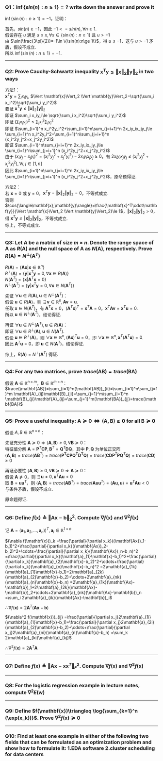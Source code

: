 ### Q1：$\inf\{sin(n):n\ge 1\}=?$ write down the answer and prove it

$\inf\{\sin(n):n\ge 1\}=-1$，证明：

首先，$sin(n)\ge-1$，因此 $-1<=sin(n), \forall n\ge 1$.\
假设存在 $u$ 满足 $u\le x, \forall x\in \{\sin(n):n\ge 1\}$ 且 $u>-1$\
由 $\sin(\frac{3\pi}{2})=-1\in \{\sin(n):n\ge 1\}$，得 $u\le-1$，这与 $u>-1$ 矛盾，假设不成立.\
所以 $\inf\{\sin(n):n\ge 1\}=-1$.

---

### Q2: Prove Cauchy-Schwartz inequality $\mathbf{x}^T\mathbf{y}\le \Vert \mathbf{x}\Vert_2 \Vert \mathbf{y}\Vert_2$ in two ways

方法1：\
$\mathbf{x}^T\mathbf{y}=\sum_i x_iy_i$, $\Vert \mathbf{x}\Vert_2 \Vert \mathbf{y}\Vert_2=\sqrt{\sum_i x_i^2}\sqrt{\sum_i y_i^2}$\
要证 $\mathbf{x}^T\mathbf{y}\le \Vert \mathbf{x}\Vert_2 \Vert \mathbf{y}\Vert_2$\
即证 $\sum_i x_iy_i\le \sqrt{\sum_i x_i^2}\sqrt{\sum_i y_i^2}$\
即证 $(\sum_i x_iy_i)^2\le \sum_i x_i^2{\sum_i y_i^2}$\
即证 $\sum_{i=1}^n x_i^2y_i^2+\sum_{i=1}^n\sum_{j=i+1}^n 2x_iy_ix_jy_j\le \sum_{i=1}^n x_i^2y_i^2+\sum_{i=1}^n\sum_{j=i+1}^n (x_i^2y_j^2+x_j^2y_i^2)$\
即证 $\sum_{i=1}^n\sum_{j=i+1}^n 2x_iy_ix_jy_j\le \sum_{i=1}^n\sum_{j=i+1}^n (x_i^2y_j^2+x_j^2y_i^2)$\
由于 $(x_iy_j-x_jy_i)^2=(x_i^2y_j^2+x_j^2y_i^2)-2x_iy_ix_jy_j \ge 0$，有 $2x_iy_ix_jy_j\le (x_i^2y_j^2+x_j^2y_i^2), \forall i,j\in[1,n]$\
因此 $\sum_{i=1}^n\sum_{j=i+1}^n 2x_iy_ix_jy_j\le \sum_{i=1}^n\sum_{j=i+1}^n (x_i^2y_j^2+x_j^2y_i^2)$，原命题得证.

方法2：\
若 $\mathbf{x}=0$ 或 $\mathbf{y}=0$，$\mathbf{x}^T\mathbf{y}=\Vert \mathbf{x}\Vert_2 \Vert \mathbf{y}\Vert_2=0$，不等式成立.\
否则 $\cos{\langle\mathbf{x},\mathbf{y}\rangle}=\frac{\mathbf{x}^T\cdot\mathbf{y}}{\Vert \mathbf{x}\Vert_2 \Vert \mathbf{y}\Vert_2}\le 1$，$\Vert \mathbf{x}\Vert_2 \Vert \mathbf{y}\Vert_2> 0$，得 $\mathbf{x}^T\mathbf{y}\le \Vert \mathbf{x}\Vert_2 \Vert \mathbf{y}\Vert_2$，不等式成立.\
综上，不等式成立.

---

### Q3: Let $\mathbf{A}$ be a matrix of size $m\times n$. Denote the range space of $\mathbf{A}$ as $R(\mathbf{A})$ and the null space of $\mathbf{A}$ as $N(\mathbf{A})$, respectively. Prove $R(\mathbf{A})=N^\perp(\mathbf{A}^T)$

$R(\mathbf{A})=\{\mathbf{Ax}|\mathbf{x}\in \mathbb{R}^n\}$\
$R^\perp(\mathbf{A})=\{\mathbf{y}|\mathbf{x}^T\mathbf{y}=0,\forall\mathbf{x}\in R(\mathbf{A})\}$\
$N(\mathbf{A}^T)=\{\mathbf{x}|\mathbf{A}^T\mathbf{x}=0\}$\
$N^\perp(\mathbf{A}^T)=\{\mathbf{y}|\mathbf{x}^T\mathbf{y}=0,\forall \mathbf{x}\in N(\mathbf{A}^T)\}$

先证 $\forall \mathbf{u}\in R(\mathbf{A}),\mathbf{u}\in N^\perp(\mathbf{A}^T)$：\
假设 $\mathbf{u}\in R(\mathbf{A})$，则 $\exists\mathbf{v}\in \mathbb{R}^n,\mathbf{Av}=\mathbf{u}$.\
任取 $\mathbf{x}\in N(\mathbf{A}^T)$，有 $\mathbf{A}^T\mathbf{x}=0$，$(\mathbf{A}^T\mathbf{x})^T=\mathbf{x}^T\mathbf{A}=0$，$\mathbf{x}^T\mathbf{Av}=\mathbf{x}^T\mathbf{u}=0$.\
所以 $\mathbf{u}\in N^\perp(\mathbf{A}^T)$，结论得证.

再证 $\forall \mathbf{u}\in N^\perp(\mathbf{A}^T),\mathbf{u}\in R(\mathbf{A})$：\
即证 $\forall \mathbf{u}\in R^\perp(\mathbf{A}),\mathbf{u}\in N(\mathbf{A}^T)$.\
假设 $\mathbf{u}\in R^\perp(\mathbf{A})$，则 $\forall \mathbf{x}\in \mathbb{R}^{n},(\mathbf{Ax})^T\mathbf{u}=0$，即 $\forall \mathbf{x}\in \mathbb{R}^{n},\mathbf{x}^T(\mathbf{A}^T\mathbf{u})=0$.\
因此 $\mathbf{A}^T\mathbf{u}=0$，即 $\mathbf{u}\in N(\mathbf{A}^T)$，结论得证.

综上，$R(\mathbf{A})=N^\perp(\mathbf{A}^T)$ 得证.

---

### Q4: For any two matrices, prove $trace(\mathbf{AB})=trace(\mathbf{BA})$

假设 $\mathbf{A}\in\mathbb{R}^{n\times m}$，$\mathbf{B}\in\mathbb{R}^{m\times n}$：\
$trace(\mathbf{AB})=\sum_{i=1}^n(\mathbf{AB})_{ii}=\sum_{i=1}^n\sum_{j=1}^m \mathbf{A}_{ij}\mathbf{B}_{ji}=\sum_{j=1}^m\sum_{i=1}^n \mathbf{B}_{ji}\mathbf{A}_{ij}=\sum_{j=1}^m(\mathbf{BA})_{jj}=trace(\mathbf{BA})$

---

### Q5: Prove a useful inequality: $\mathbf{A}\succeq 0\Leftrightarrow \langle\mathbf{A},\mathbf{B}\rangle\ge 0$ for all $\mathbf{B}\succeq 0$

假设 $A,B\in\mathbb{R}^{n\times n}$：

先证充分性 $\mathbf{A}\succeq 0\Rightarrow \langle\mathbf{A},\mathbf{B}\rangle\ge 0, \forall\mathbf{B}\succeq 0$：\
特征值分解 $\mathbf{A}=\mathbf{P}^T\mathbf{CP},\mathbf{B}^T=\mathbf{Q}^T\mathbf{D}\mathbf{Q}$，其中 $\mathbf{P},\mathbf{Q}$ 为单位正交阵\
$\langle\mathbf{A},\mathbf{B}\rangle=trace(\mathbf{AB}^T)=trace(\mathbf{\mathbf{P}^T\mathbf{CPQ}^T\mathbf{D}^T\mathbf{Q}})=trace(\mathbf{CDP}^T\mathbf{P}\mathbf{Q}^T\mathbf{Q})=trace(\mathbf{CD})\ge 0$

再证必要性 $\langle\mathbf{A},\mathbf{B}\rangle\ge 0,\forall\mathbf{B}\succeq 0 \Rightarrow \mathbf{A}\succeq 0$：\
假设 $\mathbf{A}\nsucceq0$，则 $\exists \mathbf{u}\neq 0,\mathbf{u}^T\mathbf{Au}<0$\
取 $\mathbf{B}=\mathbf{uu}^T$，则 $\langle\mathbf{A},\mathbf{B}\rangle=trace(\mathbf{AB}^T)=trace(\mathbf{Auu}^T)=\langle\mathbf{Au},\mathbf{u}\rangle=\mathbf{u}^T\mathbf{Au}<0$\
与条件矛盾，假设不成立.

原命题得证.

---

### Q6: Define $f(\mathbf{x})\triangleq \Vert\mathbf{Ax}-\mathbf{b}\Vert_2^2$. Compute $\nabla f(\mathbf{x})$ and $\nabla^2 f(\mathbf{x})$

记 $\mathbf{A}=\left(\mathbf{a}_1,\mathbf{a}_2,...,\mathbf{a}_n)\right)^T,\mathbf{a}_i\in\mathbb{R}^{1\times n}$

$(\nabla f(\mathbf{x}))_k
=\frac{\partial}{\partial x_k}((\mathbf{Ax})_1-b_1)^2+\frac{\partial}{\partial x_k}((\mathbf{Ax})_2-b_2)^2+\cdots+\frac{\partial}{\partial x_k}((\mathbf{Ax})_n-b_n)^2
=\frac{\partial}{\partial x_k}(\mathbf{a}_{1}\mathbf{x}-b_1)^2+\frac{\partial}{\partial x_k}(\mathbf{a}_{2}\mathbf{x}-b_2)^2+\cdots+\frac{\partial}{\partial x_k}(\mathbf{a}_{n}\mathbf{x}-b_n)^2
=2\mathbf{a}_{1k}(\mathbf{a}_{1}\mathbf{x}-b_1)+2\mathbf{a}_{2k}(\mathbf{a}_{2}\mathbf{x}-b_2)+\cdots+2\mathbf{a}_{nk}(\mathbf{a}_{n}\mathbf{x}-b_n)
=2\mathbf{a}_{1k}(\mathbf{Ax}-\mathbf{b})_1+2\mathbf{a}_{2k}(\mathbf{Ax}-\mathbf{b})_2+\cdots+2\mathbf{a}_{nk}(\mathbf{Ax}-\mathbf{b})_n
=\sum_i 2\mathbf{a}_{ik}(\mathbf{Ax}-\mathbf{b})_i$

$\therefore \nabla f(\mathbf{x})=2\mathbf{A}^T(\mathbf{Ax}-\mathbf{b})$

$(\nabla^2 f(\mathbf{x}))_{ij}
=\frac{\partial}{\partial x_j}2\mathbf{a}_{1i}(\mathbf{a}_{1}\mathbf{x}-b_1)+\frac{\partial}{\partial x_j}2\mathbf{a}_{2i}(\mathbf{a}_{2}\mathbf{x}-b_2)+\cdots+\frac{\partial}{\partial x_j}2\mathbf{a}_{ni}(\mathbf{a}_{n}\mathbf{x}-b_n)
=\sum_k 2\mathbf{a}_{ki}\mathbf{a}_{kj}$

$\therefore \nabla^2 f(\mathbf{x})=2\mathbf{A}^T\mathbf{A}$

---

### Q7: Define $f(\mathbf{x})\triangleq \Vert\mathbf{Ax}-\mathbf{xx}^T\Vert_F^2$. Compute $\nabla f(\mathbf{x})$ and $\nabla^2 f(\mathbf{x})$



---

### Q8: For the logistic regression example in lecture notes, compute $\nabla^2 E(\mathbf{w})$



---

### Q9: Define $f(\mathbf{x})\triangleq \log{\sum_{k=1}^n (\exp(x_k))}$. Prove $\nabla^2 f(\mathbf{x})\succeq 0$



---

### Q10: Find at least one example in either of the following two fields that can be formulated as an optimization problem and show how to formulate it: 1.EDA software 2.cluster scheduling for data centers

